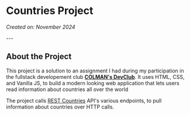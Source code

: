 # Countries Project

<p style="font-style:italic">Created on: November 2024</p>
---


## About the Project
This project is a solution to an assignment I had during my participation in the fullstack developement club **[COLMAN's DevClub](#https://github.com/ColmanDevClubORG)**. It uses HTML, CSS, and Vanilla JS, to build a modern looking web application that lets users read information about countries all over the world

The project calls [REST Countries](#https://restcountries.com/) API's various endpoints, to pull information about countries over HTTP calls.
